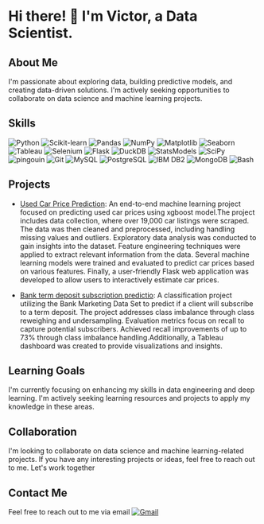 # Hi there! 👋 I'm Victor, a Data Scientist.

## About Me

I'm passionate about exploring data, building predictive models, and creating data-driven solutions. I'm actively seeking opportunities to collaborate on data science and machine learning projects.

## Skills

![Python](https://img.shields.io/badge/-Python-blue?style=flat-square&logo=python&logoColor=white)
![Scikit-learn](https://img.shields.io/badge/-Scikit--learn-orange?style=flat-square&logo=scikit-learn&logoColor=white)
![Pandas](https://img.shields.io/badge/-Pandas-yellow?style=flat-square&logo=pandas&logoColor=white)
![NumPy](https://img.shields.io/badge/-NumPy-yellow?style=flat-square&logo=numpy&logoColor=white)
![Matplotlib](https://img.shields.io/badge/-Matplotlib-yellow?style=flat-square&logo=matplotlib&logoColor=white)
![Seaborn](https://img.shields.io/badge/-Seaborn-yellow?style=flat-square&logo=matplotlib&logoColor=white)
![Tableau](https://img.shields.io/badge/-Tableau-yellow?style=flat-square&logo=tableau&logoColor=white)
![Selenium](https://img.shields.io/badge/-Selenium-green?style=flat-square&logo=selenium&logoColor=white)
![Flask](https://img.shields.io/badge/-Flask-green?style=flat-square&logo=flask&logoColor=white)
![DuckDB](https://img.shields.io/badge/-DuckDB-green?style=flat-square&logo=duckdb&logoColor=white)
![StatsModels](https://img.shields.io/badge/-StatsModels-red?style=flat-square&logo=python&logoColor=white)
![SciPy](https://img.shields.io/badge/-SciPy-red?style=flat-square&logo=python&logoColor=white)
![pingouin](https://img.shields.io/badge/-pingouin-red?style=flat-square&logo=python&logoColor=white)
![Git](https://img.shields.io/badge/-Git-blueviolet?style=flat-square&logo=git&logoColor=white)
![MySQL](https://img.shields.io/badge/-MySQL-blue?style=flat-square&logo=mysql&logoColor=white)
![PostgreSQL](https://img.shields.io/badge/-PostgreSQL-blue?style=flat-square&logo=postgresql&logoColor=white)
![IBM DB2](https://img.shields.io/badge/-IBM%20DB2-blue?style=flat-square&logo=ibm&logoColor=white)
![MongoDB](https://img.shields.io/badge/-MongoDB-green?style=flat-square&logo=mongodb&logoColor=white)
![Bash](https://img.shields.io/badge/-Bash-black?style=flat-square&logo=gnu-bash&logoColor=white)

## Projects

- [Used Car Price Prediction](https://github.com/vaadewoyin/used-car-price-prediction): An end-to-end machine learning project focused on predicting used car prices using xgboost model.The project includes data collection, where over 19,000 car listings were scraped. The data was then cleaned and preprocessed, including handling missing values and outliers. Exploratory data analysis was conducted to gain insights into the dataset. Feature engineering techniques were applied to extract relevant information from the data. Several machine learning models were trained and evaluated to predict car prices based on various features. Finally, a user-friendly Flask web application was developed to allow users to interactively estimate car prices.

- [Bank term deposit subscription predictio](https://github.com/vaadewoyin/Bank-term-deposit-subscription-prediction): A classification project utilizing the Bank Marketing Data Set to predict if a client will subscribe to a term deposit. The project addresses class imbalance through class reweighing and undersampling. Evaluation metrics focus on recall to capture potential subscribers. Achieved recall improvements of up to 73% through class imbalance handling.Additionally, a Tableau dashboard was created to provide visualizations and insights.


## Learning Goals

I'm currently focusing on enhancing my skills in data engineering and deep learning. I'm actively seeking learning resources and projects to apply my knowledge in these areas.

## Collaboration

I'm looking to collaborate on data science and machine learning-related projects. If you have any interesting projects or ideas, feel free to reach out to me. Let's work together

## Contact Me

Feel free to reach out to me via email  [![Gmail](https://img.shields.io/badge/-Gmail-red?style=flat-square&logo=gmail&logoColor=white)](mailto:victoradewoyinva@gmail.com)
